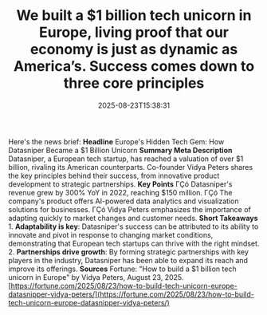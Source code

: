 ﻿---
title: "We built a $1 billion tech unicorn in Europe, living proof that our economy is just as dynamic as America’s. Success comes down to three core principles"
date: "2025-08-23T15:38:31"
category: "Markets"
summary: ""
slug: "we built a 1 billion tech unicorn in europe living proof tha"
source_urls:
  - "https://fortune.com/2025/08/23/how-to-build-tech-unicorn-europe-datasnipper-vidya-peters/"
seo:
  title: "We built a $1 billion tech unicorn in Europe, living proof that our economy is just as dynamic as America’s. Success comes down to three core principles | Hash n Hedge"
  description: ""
  keywords: ["news", "markets", "brief"]
---
Here's the news brief:  **Headline** Europe's Hidden Tech Gem: How Datasniper Became a $1 Billion Unicorn  **Summary Meta Description** Datasniper, a European tech startup, has reached a valuation of over $1 billion, rivaling its American counterparts. Co-founder Vidya Peters shares the key principles behind their success, from innovative product development to strategic partnerships.  **Key Points**  ΓÇó Datasniper's revenue grew by 300% YoY in 2022, reaching $150 million. ΓÇó The company's product offers AI-powered data analytics and visualization solutions for businesses. ΓÇó Vidya Peters emphasizes the importance of adapting quickly to market changes and customer needs.  **Short Takeaways**  1. **Adaptability is key**: Datasniper's success can be attributed to its ability to innovate and pivot in response to changing market conditions, demonstrating that European tech startups can thrive with the right mindset. 2. **Partnerships drive growth**: By forming strategic partnerships with key players in the industry, Datasniper has been able to expand its reach and improve its offerings.  **Sources** Fortune: "How to build a $1 billion tech unicorn in Europe" by Vidya Peters, August 23, 2025. [https://fortune.com/2025/08/23/how-to-build-tech-unicorn-europe-datasnipper-vidya-peters/](https://fortune.com/2025/08/23/how-to-build-tech-unicorn-europe-datasnipper-vidya-peters/) 
